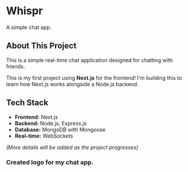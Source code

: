 # Whispr
A simple chat app.

## About This Project

This is a simple real-time chat application designed for chatting with friends.

This is my first project using **Next.js** for the frontend! I'm building this to learn how Next.js works alongside a Node.js backend.

## Tech Stack

*   **Frontend:** Next.js
*   **Backend:** Node.js, Express.js
*   **Database:** MongoDB with Mongoose
*   **Real-time:** WebSockets

*(More details will be added as the project progresses)*

### Created logo for my chat app.